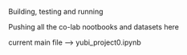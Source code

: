Building, testing and running 

Pushing all the co-lab nootbooks and datasets here

current main file --> yubi_project0.ipynb

